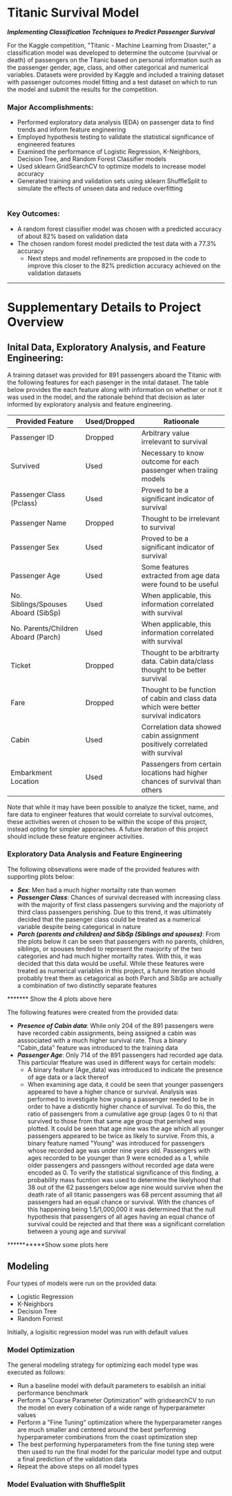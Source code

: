 # Titanic Survival Model
***Implementing Classification Techniques to Predict Passenger Survival***

For the Kaggle competition, "Titanic - Machine Learning from Disaster," a classification model was developed to determine the outcome (survival or death) of passengers on the Titanic based on personal information such as the passenger gender, age, class, and other categorical and numerical variables.  Datasets were provided by Kaggle and included a training dataset with passenger outcomes model fitting and a test dataset on which to run the model and submit the results for the competition.<br>

### Major Accomplishments:
- Performed exploratory data analysis (EDA) on passenger data to find trends and inform feature engineering
- Employed hypothesis testing to validate the statistical significance of engineered features
- Examined the performance of Logistic Regression, K-Neighbors, Decision Tree, and Random Forest Classifier models
- Used sklearn GridSearchCV to optimize models to increase model accuracy
- Generated training and validation sets using sklearn ShuffleSplit to simulate the effects of unseen data and reduce overfitting<br><br>

### Key Outcomes:
- A random forest classifier model was chosen with a predicted accuracy of about 82% based on validation data
- The chosen random forest model predicted the test data with a 77.3% accuracy
  - Next steps and model refinements are proposed in the code to improve this closer to the 82% prediction accuracy achieved on the validation datasets

---

# Supplementary Details to Project Overview


## Inital Data, Exploratory Analysis, and Feature Engineering:

A training dataset was provided for 891 passengers aboard the Titanic with the following features for each pasenger in the inital dataset.  The table below provides the each feature along with information on whether or not it was used in the model, and the rationale behind that decision as later informed by exploratory analysis and feature engineering.

| Provided Feature | Used/Dropped | Ratioonale |
| --- | --- | ---|
| Passenger ID | Dropped | Arbitrary value irrelevant to survival |
| Survived | Used | Necessary to know outcome for each passenger when traiing models |
| Passenger Class (Pclass) | Used | Proved to be a significant indicator of survival |
| Passenger Name | Dropped | Thought to be irrelevant to survival |
| Passenger Sex | Used | Proved to be a significant indicator of survival |
| Passenger Age | Used | Some features extracted from age data were found to be useful |
| No. Siblings/Spouses Aboard (SibSp) | Used | When applicable, this information correlated with survival |
| No. Parents/Children Aboard (Parch) | Used | When applicable, this information correlated with survival |
| Ticket | Dropped | Thought to be arbitrarty data.  Cabin data/class thought to be better survival |
| Fare | Dropped | Thought to be function of cabin and class data which were better survival indicators |
| Cabin | Used | Correlation data showed cabin assignment positively correlated with survival |
| Embarkment Location | Used | Passengers from certain locations had higher chances of survival than others |

Note that while it may have been possible to analyze the ticket, name, and fare data to engineer features that would correlate to survival outcomes, these activities weren ot chosen to be within the scope of this project, instead opting for simpler apporaches.  A future iteration of this project should include these feature engineer activities.


### Exploratory Data Analysis and Feature Engineering
The following obsevations were made of the provided features with supporting plots below:
- ***Sex***: Men had a much higher mortailty rate than women
- ***Passenger Class***: Chances of survival decreased with increasing class with the majority of first class passengers surviving and the majorioty of third class passengers perishing.  Due to this trend, it was ultiimately decided that the pasenger class could be treated as a numerical variable despite being categorical in nature
- ***Parch (parents and children) and SibSp (Siblings and spouses)***: From the plots below it can be seen that passengers with no parents, children, siblings, or spouses tended to represent the maojority of the two categories and had much higher mortailty rates.  With this, it was decided that this data would be useful.  While these features were treated as numerical variables in this project, a future iteration should probably treat them as cetagorical as both Parch and SibSp are actually a combination of two distinctly separate features

******* Show the 4 plots above here

The following features were created from the provided data:
- ***Presence of Cabin data***:  While only 204 of the 891 passengers were have recorded cabin assignments, being assigned a cabin was asssociated with a much higher survival rate.  Thus a binary "Cabin_data" feature was introduced to the training data
- ***Passenger Age***: Only 714 of the 891 passengers had recorded age data. This particular ffeature was used in different ways for certain models:
  - A binary feature (Age_data) was introduced to indicate the presence of age data or a lack thereof
  - When examining age data, it could be seen that younger passengers appeared to have a higher chance or survival. Analysis was performed to investigate how young a passenger needed to be in order to have a disticntly higher chance of survival. To do this, the ratio of passengers from a cumulative age group (ages 0 to n) that survived to those from that same age group that perished was plotted.  It could be seen that age nine was the age which all younger passengers appeared to be twice as likely to survive.  From this, a binary feature named "Young" was introduced for passengers whose recorded age was under nine years old.  Passengers with ages recorded to be younger than 9 were ecnoded as a 1, while older passengers and passngers without recorded age data were encoded as 0.  To verify the statistical significance of this finding, a probability mass fucntion was used to determine the likelyhood that 38 out of the 62 passengers below age nine would survive when the death rate of all titanic passengers was 68 percent assuming that all passengers had an equal chance or survival.  With the chances of this happening being 1.5/1,000,000 it was determined that the null hypothesis that passengers of all ages having an equal chance of survival could be rejected and that there was a significant correlation between a young age and survival

***********Show some plots here

## 


## Modeling
Four types of models were run on the provided data:
- Logistic Regression
- K-Neighbors
- Decision Tree
- Random Forrest

Initially, a logisitic regression model was run with default values

### Model Optimization
The general modeling strategy for optimizing each model type was executed as follows:
- Run a baseline model with default parameters to esablish an initial performance benchmark
- Perform a "Coarse Parameter Optimization" with gridsearchCV to run the model on every cobination of a wide range of hyperparameter values
- Perform a "Fine Tuning" optimization where the hyperparameter ranges are much smaller and centered around the best performing hyperparameter combinations from the coast optimization step
- The best performing hyperparameters from the fine tuning step were then used to run the final model for the paricular model type and output a final prediction of the validation data
- Repeat the above steps on all model types

### Model Evaluation with ShuffleSplit

